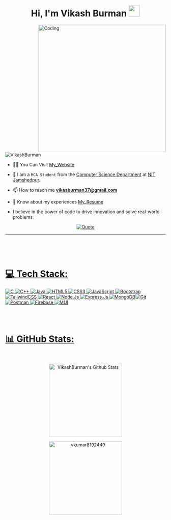 <h1 align="center">Hi, I'm Vikash Burman <img src="https://media.giphy.com/media/hvRJCLFzcasrR4ia7z/giphy.gif" width="35"></h1>

<!-- <h1 align="center">Hi 👋, I'm Vikash Burman</h1> -->
<!-- <h3 align="center">A passionate MERN stack developer based in India.</h3> -->
<img align="right" alt="Coding" width="400" src="/UI-Developer-unscreen.gif">

<p align="left"> <img src="https://komarev.com/ghpvc/?username=VikashBurman&label=Profile%20views&color=blueviolet&style=flat" alt="VikashBurman" /> </p>

<!-- <p align="left"> <a href="https://github.com/ryo-ma/github-profile-trophy"><img src="https://github-profile-trophy.vercel.app/?username=VikashBurman" alt="VikashBurman" /></a> </p> -->
- 👨‍💻 You Can Visit [My_Website](https://vikash-burman.netlify.app/)

- :school: I am a `MCA Student` from the [Computer Science Department](https://www.nitjsr.ac.in/departments/cs) at [NIT Jamshedpur](https://www.nitjsr.ac.in/).

- 📫 How to reach me **vikasburman37@gmail.com**

- 📄 Know about my experiences [My_Resume](https://drive.google.com/file/d/1OU6P1dj8TatnkAThv5jKswLDWl70D0EM/view?usp=sharing)

- I believe in the power of code to drive innovation and solve real-world problems.
  <br>
<p align = "center">
	<a href="https://github.com/piyushsuthar/github-readme-quotes"> <img alt = "Quote" src="https://quotes-github-readme.vercel.app/api?type=horizontal&theme=react&animation=grow_out_in&quoteCategory=programming">
</p>
<hr/>
<br>

<!--# 🌐Coding Profiles:

<p align="center">
<a href="https://www.linkedin.com/in/vikash-burman-33517824a/" target="blank"><img align="center" src="https://raw.githubusercontent.com/rahuldkjain/github-profile-readme-generator/master/src/images/icons/Social/linked-in-alt.svg" alt="VikashBurman" height="30" width="40" /></a>
<!-- <a href="https://www.hackerrank.com/vkumar8192449" target="blank"><img align="center" src="https://raw.githubusercontent.com/rahuldkjain/github-profile-readme-generator/master/src/images/icons/Social/hackerrank.svg" alt="vkumar8192449" height="30" width="40" /></a> 
<a href="https://codeforces.com/profile/VikashBurman" target="blank"><img align="center" src="https://raw.githubusercontent.com/rahuldkjain/github-profile-readme-generator/master/src/images/icons/Social/codeforces.svg" alt="Vikashburman" height="30" width="40" /></a>
<a href="https://leetcode.com/VikashBurman/" target="blank"><img align="center" src="https://raw.githubusercontent.com/rahuldkjain/github-profile-readme-generator/master/src/images/icons/Social/leet-code.svg" alt="Vikashburman" height="30" width="40" /></a>
<a href="https://auth.geeksforgeeks.org/user/vikasburman091/?utm_source=geeksforgeeks&utm_medium=my_profile&utm_campaign=auth_user" target="blank"><img align="center" src="https://raw.githubusercontent.com/rahuldkjain/github-profile-readme-generator/master/src/images/icons/Social/geeks-for-geeks.svg" alt="VikashBurman/profile" height="30" width="40" /></a>
</p>

<!-- <h3 align="left">Languages and Tools:</h3> -->
<br>
<br>

# 💻 Tech Stack:

![C](https://img.shields.io/badge/c-%2300599C.svg?style=for-the-badge&logo=c&logoColor=white) ![C++](https://img.shields.io/badge/c++-%2300599C.svg?style=for-the-badge&logo=c%2B%2B&logoColor=white) ![Java](https://img.shields.io/badge/java-%23ED8B00.svg?style=for-the-badge&logo=coffeescript&logoColor=white) ![HTML5](https://img.shields.io/badge/html5-%23E34F26.svg?style=for-the-badge&logo=html5&logoColor=white) ![CSS3](https://img.shields.io/badge/css3-%231572B6.svg?style=for-the-badge&logo=css3&logoColor=white) ![JavaScript](https://img.shields.io/badge/javascript-%23323330.svg?style=for-the-badge&logo=javascript&logoColor=%23F7DF1E) ![Bootstrap](https://img.shields.io/badge/bootstrap-%23563D7C.svg?style=for-the-badge&logo=bootstrap&logoColor=white) ![TailwindCSS](https://img.shields.io/badge/tailwindcss-%2338B2AC.svg?style=for-the-badge&logo=tailwind-css&logoColor=white) ![React](https://img.shields.io/badge/react-%2320232a.svg?style=for-the-badge&logo=react&logoColor=%2361DAFB) ![Node.Js](https://img.shields.io/badge/Nodejs-%23FF9A00.svg?style=for-the-badge&logo=node.js&logoColor=white&color=#7dc328) ![Express.Js](https://img.shields.io/badge/Express-%23FF9A00.svg?style=for-the-badge&logo=Express&logoColor=white&color=black) ![MongoDB](https://img.shields.io/badge/MONGODB-%23FF9A00.svg?style=for-the-badge&logo=mongodb&logoColor=white&color=darkgreen)![Git](https://img.shields.io/badge/Git-%23F24E1E.svg?style=for-the-badge&logo=git&logoColor=white&color=grey) ![Postman](https://img.shields.io/badge/Postman-%23F24E1E.svg?style=for-the-badge&logo=Postman&logoColor=white) ![Firebase](https://img.shields.io/badge/Firebase-%23F24E1E.svg?style=for-the-badge&logo=Firebase&logoColor=yellow&color=blue) ![MUI](https://img.shields.io/badge/MUI-%23F24E1E.svg?style=for-the-badge&logo=MUI&logoColor=blue&color=101418)

<br>
<br>

# 📊 GitHub Stats:
<!--<p align="center">
    <a href="https://github.com/anuraghazra/github-readme-stats">
	    <img src="https://github-readme-streak-stats.herokuapp.com/?user=VikashBurman&theme=react" alt="VikashBurman" height="200px"/></a>-->
<br/>
<p align="center">
    <a href="https://github.com/anuraghazra/github-readme-stats">
	    <img alt="VikashBurman's Github Stats" src="https://github-readme-stats.vercel.app/api?username=VikashBurman&show_icons=true&count_private=true&locale=en&theme=react&layout=compact" height="230px"/>
    </a>
</p>
	<p align="center">
<img src="https://github-readme-stats.vercel.app/api/top-langs?username=VikashBurman&langs_count=10&show_icons=true&locale=en&theme=react" alt="vkumar8192449" height="230px"/>
	</p>
<br/>

